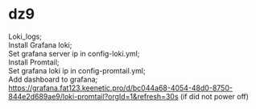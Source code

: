 # dz9
Loki_logs;<br>
Install Grafana loki;<br>
Set grafana server ip in config-loki.yml;<br>
Install Promtail;<br>
Set grafana loki ip in config-promtail.yml;<br>
Add dashboard to grafana;<br>
https://grafana.fat123.keenetic.pro/d/bc044a68-4054-48d0-8750-844e2d689ae9/loki-promtail?orgId=1&refresh=30s (if did not power off)
